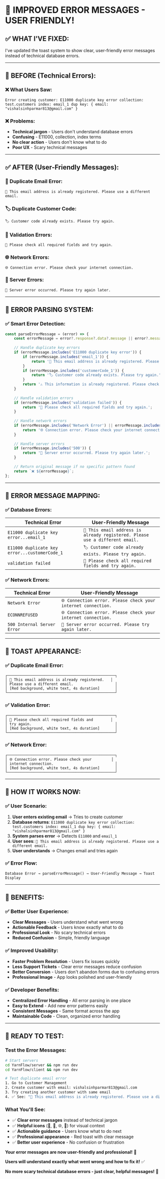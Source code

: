 # 🔧 **IMPROVED ERROR MESSAGES - USER FRIENDLY!**

## ✅ **WHAT I'VE FIXED:**

I've updated the toast system to show clear, user-friendly error messages instead of technical database errors.

---

## 🚫 **BEFORE (Technical Errors):**

### **❌ What Users Saw:**
```
Error creating customer: E11000 duplicate key error collection: test.customers index: email_1 dup key: { email: "vishalsinhparmar813@gmail.com" }
```

### **❌ Problems:**
- **Technical jargon** - Users don't understand database errors
- **Confusing** - E11000, collection, index terms
- **No clear action** - Users don't know what to do
- **Poor UX** - Scary technical messages

---

## ✅ **AFTER (User-Friendly Messages):**

### **📧 Duplicate Email Error:**
```
📧 This email address is already registered. Please use a different email.
```

### **🏷️ Duplicate Customer Code:**
```
🏷️ Customer code already exists. Please try again.
```

### **📝 Validation Errors:**
```
📝 Please check all required fields and try again.
```

### **🌐 Network Errors:**
```
🌐 Connection error. Please check your internet connection.
```

### **🔧 Server Errors:**
```
🔧 Server error occurred. Please try again later.
```

---

## 🔧 **ERROR PARSING SYSTEM:**

### **✅ Smart Error Detection:**
```javascript
const parseErrorMessage = (error) => {
    const errorMessage = error?.response?.data?.message || error?.message || 'Unknown error occurred';
    
    // Handle duplicate key errors
    if (errorMessage.includes('E11000 duplicate key error')) {
        if (errorMessage.includes('email_1')) {
            return '📧 This email address is already registered. Please use a different email.';
        }
        if (errorMessage.includes('customerCode_1')) {
            return '🏷️ Customer code already exists. Please try again.';
        }
        return '⚠️ This information is already registered. Please check your details.';
    }
    
    // Handle validation errors
    if (errorMessage.includes('validation failed')) {
        return '📝 Please check all required fields and try again.';
    }
    
    // Handle network errors
    if (errorMessage.includes('Network Error') || errorMessage.includes('ECONNREFUSED')) {
        return '🌐 Connection error. Please check your internet connection.';
    }
    
    // Handle server errors
    if (errorMessage.includes('500')) {
        return '🔧 Server error occurred. Please try again later.';
    }
    
    // Return original message if no specific pattern found
    return `❌ ${errorMessage}`;
};
```

---

## 🎯 **ERROR MESSAGE MAPPING:**

### **✅ Database Errors:**
| **Technical Error** | **User-Friendly Message** |
|-------------------|-------------------------|
| `E11000 duplicate key error...email_1` | `📧 This email address is already registered. Please use a different email.` |
| `E11000 duplicate key error...customerCode_1` | `🏷️ Customer code already exists. Please try again.` |
| `validation failed` | `📝 Please check all required fields and try again.` |

### **✅ Network Errors:**
| **Technical Error** | **User-Friendly Message** |
|-------------------|-------------------------|
| `Network Error` | `🌐 Connection error. Please check your internet connection.` |
| `ECONNREFUSED` | `🌐 Connection error. Please check your internet connection.` |
| `500 Internal Server Error` | `🔧 Server error occurred. Please try again later.` |

---

## 🎨 **TOAST APPEARANCE:**

### **✅ Duplicate Email Error:**
```
┌─────────────────────────────────────────────────┐
│ 📧 This email address is already registered.   │
│ Please use a different email.                   │
│ [Red background, white text, 4s duration]       │
└─────────────────────────────────────────────────┘
```

### **✅ Validation Error:**
```
┌─────────────────────────────────────────────────┐
│ 📝 Please check all required fields and        │
│ try again.                                      │
│ [Red background, white text, 4s duration]       │
└─────────────────────────────────────────────────┘
```

### **✅ Network Error:**
```
┌─────────────────────────────────────────────────┐
│ 🌐 Connection error. Please check your         │
│ internet connection.                            │
│ [Red background, white text, 4s duration]       │
└─────────────────────────────────────────────────┘
```

---

## 🚀 **HOW IT WORKS NOW:**

### **✅ User Scenario:**
1. **User enters existing email** → Tries to create customer
2. **Database returns**: `E11000 duplicate key error collection: test.customers index: email_1 dup key: { email: "vishalsinhparmar813@gmail.com" }`
3. **System parses error** → Detects `E11000` and `email_1`
4. **User sees**: `📧 This email address is already registered. Please use a different email.`
5. **User understands** → Changes email and tries again

### **✅ Error Flow:**
```
Database Error → parseErrorMessage() → User-Friendly Message → Toast Display
```

---

## 🎊 **BENEFITS:**

### **✅ Better User Experience:**
- **Clear Messages** - Users understand what went wrong
- **Actionable Feedback** - Users know exactly what to do
- **Professional Look** - No scary technical errors
- **Reduced Confusion** - Simple, friendly language

### **✅ Improved Usability:**
- **Faster Problem Resolution** - Users fix issues quickly
- **Less Support Tickets** - Clear error messages reduce confusion
- **Better Conversion** - Users don't abandon forms due to confusing errors
- **Professional Image** - App looks polished and user-friendly

### **✅ Developer Benefits:**
- **Centralized Error Handling** - All error parsing in one place
- **Easy to Extend** - Add new error patterns easily
- **Consistent Messages** - Same format across the app
- **Maintainable Code** - Clean, organized error handling

---

## 🎯 **READY TO TEST:**

### **Test the Error Messages:**
```bash
# Start servers
cd YarnFlow/server && npm run dev
cd YarnFlow/client && npm run dev

# Test duplicate email error
1. Go to Customer Management
2. Create customer with email: vishalsinhparmar813@gmail.com
3. Try creating another customer with same email
4. ✅ See: "📧 This email address is already registered. Please use a different email."
```

### **What You'll See:**
- ✅ **Clear error messages** instead of technical jargon
- ✅ **Helpful icons** (📧, 📝, 🌐, 🔧) for visual context
- ✅ **Actionable guidance** - Users know what to do next
- ✅ **Professional appearance** - Red toast with clear message
- ✅ **Better user experience** - No confusion or frustration

**Your error messages are now user-friendly and professional!** 🎊

**Users will understand exactly what went wrong and how to fix it!** ✅

**No more scary technical database errors - just clear, helpful messages!** 🚀
